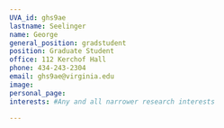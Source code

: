 ```yaml
---
UVA_id: ghs9ae
lastname: Seelinger
name: George
general_position: gradstudent
position: Graduate Student
office: 112 Kerchof Hall
phone: 434-243-2304
email: ghs9ae@virginia.edu
image:
personal_page:
interests: #Any and all narrower research interests

---
```

